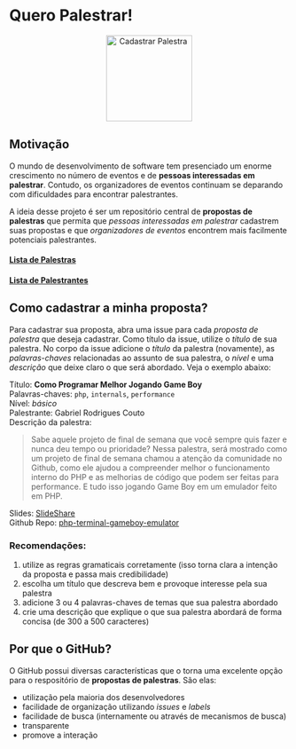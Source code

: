 # Quero Palestrar!

<p align="center">
  <a href="https://github.com/PHPSP/quero-palestrar/issues?q=is%3Aopen+is%3Aissue+sort%3Aupdated-desc"><img src="https://user-images.githubusercontent.com/753958/30899543-a66b849c-a336-11e7-9d78-c46852086841.png" alt="Cadastrar Palestra" width="155" /></a>
</p>

## Motivação

O mundo de desenvolvimento de software tem presenciado um enorme crescimento no número de eventos e de **pessoas interessadas em palestrar**. Contudo, os organizadores de eventos continuam se deparando com dificuldades para encontrar palestrantes.

A ideia desse projeto é ser um repositório central de **propostas de palestras** que permita que *pessoas interessadas em palestrar* cadastrem suas propostas e que *organizadores de eventos* encontrem mais facilmente potenciais palestrantes.

#### [Lista de Palestras](https://github.com/PHPSP/quero-palestrar/issues?q=is%3Aissue+is%3Aopen+label%3APalestra)

#### [Lista de Palestrantes](https://github.com/PHPSP/quero-palestrar/issues?q=is%3Aopen+is%3Aissue+label%3APalestrante)

## Como cadastrar a minha proposta?

Para cadastrar sua proposta, abra uma issue para cada *proposta de palestra* que deseja cadastrar.
Como título da issue, utilize o *título* de sua palestra. No corpo da issue adicione o *título* da palestra (novamente), as *palavras-chaves* relacionadas ao assunto de sua palestra, o *nível* e uma *descrição* que deixe claro o que será abordado. Veja o exemplo abaixo:

Título: **Como Programar Melhor Jogando Game Boy**  
Palavras-chaves: `php`, `internals`, `performance`  
Nível: *básico*  
Palestrante: Gabriel Rodrigues Couto  
Descrição da palestra:  
> Sabe aquele projeto de final de semana que você sempre quis fazer e nunca deu tempo ou prioridade? Nessa palestra, será mostrado como um projeto de final de semana chamou a atenção da comunidade no Github, como ele ajudou a compreender melhor o funcionamento interno do PHP e as melhorias de código que podem ser feitas para performance. E tudo isso jogando Game Boy em um emulador feito em PHP.

Slides: [SlideShare](https://pt.slideshare.net/gabrielrcouto/como-programar-melhor-jogando-game-boy)  
Github Repo: [php-terminal-gameboy-emulator](https://github.com/gabrielrcouto/php-terminal-gameboy-emulator)  

### Recomendações:

1. utilize as regras gramaticais corretamente (isso torna clara a intenção da proposta e passa mais credibilidade)
2. escolha um título que descreva bem e provoque interesse pela sua palestra
3. adicione 3 ou 4 palavras-chaves de temas que sua palestra abordado
4. crie uma descrição que explique o que sua palestra abordará de forma concisa (de 300 a 500 caracteres)

## Por que o GitHub?

O GitHub possui diversas características que o torna uma excelente opção para o respositório de **propostas de palestras**. São elas:

* utilização pela maioria dos desenvolvedores
* facilidade de organização utilizando *issues* e *labels*
* facilidade de busca (internamente ou através de mecanismos de busca)
* transparente
* promove a interação
